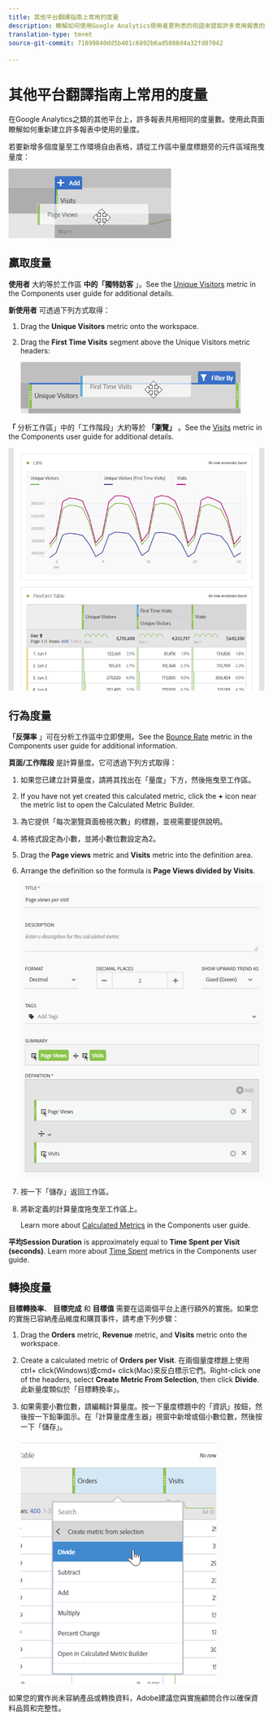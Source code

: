 ```yaml
---
title: 其他平台翻譯指南上常用的度量
description: 瞭解如何使用Google Analytics使用者更熟悉的術語來提取許多常用報表的度量資料。
translation-type: tm+mt
source-git-commit: 71899840dd5b401c6892b6ad5088d4a32fd07042

---
```



# 其他平台翻譯指南上常用的度量

在Google Analytics之類的其他平台上，許多報表共用相同的度量數。使用此頁面瞭解如何重新建立許多報表中使用的量度。

若要新增多個度量至工作環境自由表格，請從工作區中量度標題旁的元件區域拖曳量度：

![其他度量](../assets/new_metric.png)

## 贏取度量

**使用者** 大約等於工作區 **中的「獨特訪客** 」。See the [Unique Visitors](../../../components/c-variables/c-metrics/metrics-unique-visitors.md) metric in the Components user guide for additional details.

**新使用者** 可透過下列方式取得：

1. Drag the **Unique Visitors** metric onto the workspace.
2. Drag the **First Time Visits** segment above the Unique Visitors metric headers:

   ![首次瀏覽次數](../assets/first_time_visits.png)

**「** 分析工作區」中的「工作階段」大約等於 **「瀏覽」** 。See the [Visits](../../../components/c-variables/c-metrics/metrics-visit.md) metric in the Components user guide for additional details.

![贏取度量](../assets/acquisition_metrics.png)

## 行為度量

**「反彈率** 」可在分析工作區中立即使用。See the [Bounce Rate](../../../components/c-variables/c-metrics/metrics-bounce-rate.md) metric in the Components user guide for additional information.

**頁面/工作階段** 是計算量度。它可透過下列方式取得：

1. 如果您已建立計算量度，請將其找出在「量度」下方，然後拖曳至工作區。
2. If you have not yet created this calculated metric, click the **+** icon near the metric list to open the Calculated Metric Builder.
3. 為它提供「每次瀏覽頁面檢視次數」的標題，並視需要提供說明。
4. 將格式設定為小數，並將小數位數設定為2。
5. Drag the **Page views** metric and **Visits** metric into the definition area.
6. Arrange the definition so the formula is **Page Views divided by Visits**.

   ![每次瀏覽的頁面檢視次數](../assets/page_views_per_visit.png)

7. 按一下「儲存」返回工作區。
8. 將新定義的計算量度拖曳至工作區上。

   Learn more about [Calculated Metrics](../../../components/c-variables/c-metrics/calculated-metric.md) in the Components user guide.

**平均Session Duration** is approximately equal to **Time Spent per Visit (seconds)**. Learn more about [Time Spent](../../../components/c-variables/c-metrics/metrics-time-spent.md) metrics in the Components user guide.

## 轉換度量

**目標轉換率**、 **目標完成** 和 **目標值** 需要在這兩個平台上進行額外的實施。如果您的實施已容納產品維度和購買事件，請考慮下列步驟：

1. Drag the **Orders** metric, **Revenue** metric, and **Visits** metric onto the workspace.
1. Create a calculated metric of **Orders per Visit**. 在兩個量度標題上使用ctrl+ click(Windows)或cmd+ click(Mac)來反白標示它們。Right-click one of the headers, select **Create Metric From Selection**, then click **Divide**. 此新量度類似於「目標轉換率」。
1. 如果需要小數位數，請編輯計算量度。按一下量度標題中的「資訊」按鈕，然後按一下鉛筆圖示。在「計算量度產生器」視窗中新增或個小數位數，然後按一下「儲存」。

   ![每次瀏覽訂購](../assets/orders_per_visit.png)

如果您的實作尚未容納產品或轉換資料，Adobe建議您與實施顧問合作以確保資料品質和完整性。
